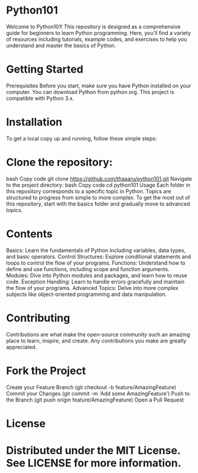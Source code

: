 # Python101
Welcome to Python101! This repository is designed as a comprehensive guide for beginners to learn Python programming. Here, you'll find a variety of resources including tutorials, example codes, and exercises to help you understand and master the basics of Python.

# Getting Started
Prerequisites
Before you start, make sure you have Python installed on your computer. You can download Python from python.org. This project is compatible with Python 3.x.

# Installation
To get a local copy up and running, follow these simple steps:

# Clone the repository:
bash
Copy code
git clone https://github.com/thaaaru/python101.git
Navigate to the project directory:
bash
Copy code
cd python101
Usage
Each folder in this repository corresponds to a specific topic in Python. Topics are structured to progress from simple to more complex. To get the most out of this repository, start with the basics folder and gradually move to advanced topics.

# Contents
Basics: Learn the fundamentals of Python including variables, data types, and basic operators.
Control Structures: Explore conditional statements and loops to control the flow of your programs.
Functions: Understand how to define and use functions, including scope and function arguments.
Modules: Dive into Python modules and packages, and learn how to reuse code.
Exception Handling: Learn to handle errors gracefully and maintain the flow of your programs.
Advanced Topics: Delve into more complex subjects like object-oriented programming and data manipulation.
# Contributing
Contributions are what make the open-source community such an amazing place to learn, inspire, and create. Any contributions you make are greatly appreciated.

# Fork the Project
Create your Feature Branch (git checkout -b feature/AmazingFeature)
Commit your Changes (git commit -m 'Add some AmazingFeature')
Push to the Branch (git push origin feature/AmazingFeature)
Open a Pull Request
# License
# Distributed under the MIT License. See LICENSE for more information.

